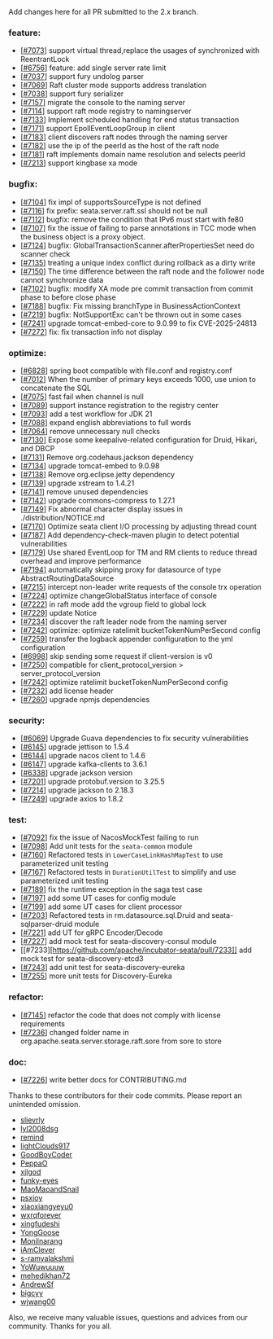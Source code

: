 <!--
    Licensed to the Apache Software Foundation (ASF) under one or more
    contributor license agreements.  See the NOTICE file distributed with
    this work for additional information regarding copyright ownership.
    The ASF licenses this file to You under the Apache License, Version 2.0
    (the "License"); you may not use this file except in compliance with
    the License.  You may obtain a copy of the License at

    http://www.apache.org/licenses/LICENSE-2.0
    
    Unless required by applicable law or agreed to in writing, software
    distributed under the License is distributed on an "AS IS" BASIS,
    WITHOUT WARRANTIES OR CONDITIONS OF ANY KIND, either express or implied.
    See the License for the specific language governing permissions and
    limitations under the License.
-->
Add changes here for all PR submitted to the 2.x branch.

<!-- Please add the `changes` to the following location(feature/bugfix/optimize/test) based on the type of PR -->

### feature:

- [[#7073](https://github.com/apache/incubator-seata/pull/7073)] support virtual thread,replace the usages of synchronized with ReentrantLock
- [[#6756](https://github.com/apache/incubator-seata/pull/6756)] feature: add single server rate limit
- [[#7037](https://github.com/apache/incubator-seata/pull/7037)] support fury undolog parser
- [[#7069](https://github.com/apache/incubator-seata/pull/7069)] Raft cluster mode supports address translation
- [[#7038](https://github.com/apache/incubator-seata/pull/7038)] support fury serializer
- [[#7157](https://github.com/apache/incubator-seata/pull/7157)] migrate the console to the naming server
- [[#7114](https://github.com/apache/incubator-seata/pull/7114)] support raft mode registry to namingserver
- [[#7133](https://github.com/apache/incubator-seata/pull/7133)] Implement scheduled handling for end status transaction
- [[#7171](https://github.com/apache/incubator-seata/pull/7171)] support EpollEventLoopGroup in client
- [[#7183](https://github.com/apache/incubator-seata/pull/7183)] client discovers raft nodes through the naming server
- [[#7182](https://github.com/apache/incubator-seata/pull/7182)] use the ip of the peerId as the host of the raft node
- [[#7181](https://github.com/apache/incubator-seata/pull/7181)] raft implements domain name resolution and selects peerId
- [[#7213](https://github.com/apache/incubator-seata/pull/7213)] support kingbase xa mode


### bugfix:

- [[#7104](https://github.com/apache/incubator-seata/pull/7104)] fix impl of supportsSourceType is not defined
- [[#7116](https://github.com/apache/incubator-seata/pull/7116)] fix prefix: seata.server.raft.ssl should not be null
- [[#7112](https://github.com/apache/incubator-seata/pull/7112)] bugfix: remove the condition that IPv6 must start with fe80
- [[#7107](https://github.com/apache/incubator-seata/pull/7107)] fix the issue of failing to parse annotations in TCC mode when the business object is a proxy object.
- [[#7124](https://github.com/apache/incubator-seata/pull/7124)] bugfix: GlobalTransactionScanner.afterPropertiesSet need do scanner check
- [[#7135](https://github.com/apache/incubator-seata/pull/7135)] treating a unique index conflict during rollback as a dirty write
- [[#7150](https://github.com/apache/incubator-seata/pull/7150)] The time difference between the raft node and the follower node cannot synchronize data
- [[#7102](https://github.com/apache/incubator-seata/pull/7150)] bugfix: modify XA mode pre commit transaction from commit phase to before close phase
- [[#7188](https://github.com/apache/incubator-seata/pull/7188)] bugfix: Fix missing branchType in BusinessActionContext
- [[#7219](https://github.com/apache/incubator-seata/pull/7219)] bugfix: NotSupportExc can't be thrown out in some cases
- [[#7241](https://github.com/apache/incubator-seata/pull/7241)] upgrade tomcat-embed-core to 9.0.99 to fix CVE-2025-24813
- [[#7272](https://github.com/apache/incubator-seata/pull/7272)] fix: fix transaction info not display

### optimize:

- [[#6828](https://github.com/apache/incubator-seata/pull/6828)] spring boot compatible with file.conf and registry.conf
- [[#7012](https://github.com/apache/incubator-seata/pull/7012)] When the number of primary keys exceeds 1000, use union to concatenate the SQL
- [[#7075](https://github.com/apache/incubator-seata/pull/7075)] fast fail when channel is null
- [[#7089](https://github.com/apache/incubator-seata/pull/7089)] support instance registration to the registry center
- [[#7093](https://github.com/apache/incubator-seata/pull/7093)] add a test workflow for JDK 21
- [[#7088](https://github.com/apache/incubator-seata/pull/7088)] expand english abbreviations to full words
- [[#7064](https://github.com/apache/incubator-seata/pull/7064)] remove unnecessary null checks
- [[#7130](https://github.com/apache/incubator-seata/pull/7130)] Expose some keepalive-related configuration for Druid, Hikari, and DBCP
- [[#7131](https://github.com/apache/incubator-seata/pull/7131)] Remove org.codehaus.jackson dependency
- [[#7134](https://github.com/apache/incubator-seata/pull/7134)] upgrade tomcat-embed to 9.0.98
- [[#7138](https://github.com/apache/incubator-seata/pull/7138)] Remove org.eclipse.jetty dependency
- [[#7139](https://github.com/apache/incubator-seata/pull/7139)] upgrade xstream to 1.4.21
- [[#7141](https://github.com/apache/incubator-seata/pull/7141)] remove unused dependencies
- [[#7142](https://github.com/apache/incubator-seata/pull/7142)] upgrade commons-compress to 1.27.1
- [[#7149](https://github.com/apache/incubator-seata/pull/7149)] Fix abnormal character display issues in ./distribution/NOTICE.md
- [[#7170](https://github.com/apache/incubator-seata/pull/7170)] Optimize seata client I/O processing by adjusting thread count
- [[#7187](https://github.com/apache/incubator-seata/pull/7187)] Add dependency-check-maven plugin to detect potential vulnerabilities
- [[#7179](https://github.com/apache/incubator-seata/pull/7179)] Use shared EventLoop for TM and RM clients to reduce thread overhead and improve performance
- [[#7194](https://github.com/apache/incubator-seata/pull/7194)] automatically skipping proxy for datasource of type AbstractRoutingDataSource
- [[#7215](https://github.com/apache/incubator-seata/pull/7215)] intercept non-leader write requests of the console trx operation
- [[#7224](https://github.com/apache/incubator-seata/pull/7224)] optimize changeGlobalStatus interface of console
- [[#7222](https://github.com/apache/incubator-seata/pull/7222)] in raft mode add the vgroup field to global lock
- [[#7229](https://github.com/apache/incubator-seata/pull/7229)] update Notice
- [[#7234](https://github.com/apache/incubator-seata/pull/7234)] discover the raft leader node from the naming server
- [[#7242](https://github.com/apache/incubator-seata/pull/7242)] optimize: optimize ratelimit bucketTokenNumPerSecond config
- [[#7259](https://github.com/apache/incubator-seata/pull/7259)] transfer the logback appender configuration to the yml configuration
- [[#6998](https://github.com/apache/incubator-seata/pull/6998)] skip sending some request if client-version is v0
- [[#7250](https://github.com/apache/incubator-seata/pull/7250)] compatible for client_protocol_version > server_protocol_version
- [[#7242](https://github.com/apache/incubator-seata/pull/7242)] optimize ratelimit bucketTokenNumPerSecond config
- [[#7232](https://github.com/apache/incubator-seata/pull/7232)] add license header
- [[#7260](https://github.com/apache/incubator-seata/pull/7260)] upgrade npmjs dependencies




### security:
- [[#6069](https://github.com/apache/incubator-seata/pull/6069)] Upgrade Guava dependencies to fix security vulnerabilities
- [[#6145](https://github.com/apache/incubator-seata/pull/6145)] upgrade jettison to 1.5.4
- [[#6144](https://github.com/apache/incubator-seata/pull/6144)] upgrade nacos client to 1.4.6
- [[#6147](https://github.com/apache/incubator-seata/pull/6147)] upgrade kafka-clients to 3.6.1
- [[#6338](https://github.com/apache/incubator-seata/pull/6338)] upgrade jackson version
- [[#7201](https://github.com/apache/incubator-seata/pull/7202)] upgrade protobuf.version to 3.25.5
- [[#7214](https://github.com/apache/incubator-seata/pull/7214)] upgrade jackson to 2.18.3
- [[#7249](https://github.com/apache/incubator-seata/pull/7249)] upgrade axios to 1.8.2

### test:

- [[#7092](https://github.com/apache/incubator-seata/pull/7092)] fix the issue of NacosMockTest failing to run
- [[#7098](https://github.com/apache/incubator-seata/pull/7098)] Add unit tests for the `seata-common` module
- [[#7160](https://github.com/apache/incubator-seata/pull/7160)] Refactored tests in `LowerCaseLinkHashMapTest` to use parameterized unit testing
- [[#7167](https://github.com/apache/incubator-seata/pull/7167)] Refactored tests in `DurationUtilTest` to simplify and use parameterized unit testing
- [[#7189](https://github.com/apache/incubator-seata/pull/7189)] fix the runtime exception in the saga test case
- [[#7197](https://github.com/apache/incubator-seata/pull/7197)] add some UT cases for config module
- [[#7199](https://github.com/apache/incubator-seata/pull/7199)] add some UT cases for client processor
- [[#7203](https://github.com/apache/incubator-seata/pull/7203)] Refactored tests in rm.datasource.sql.Druid and seata-sqlparser-druid module
- [[#7221](https://github.com/apache/incubator-seata/pull/7221)] add UT for gRPC Encoder/Decode
- [[#7227](https://github.com/apache/incubator-seata/pull/7227)] add mock test for seata-discovery-consul module
- [[#7233][https://github.com/apache/incubator-seata/pull/7233]] add mock test for seata-discovery-etcd3
- [[#7243](https://github.com/apache/incubator-seata/pull/7243)] add unit test for seata-discovery-eureka
- [[#7255](https://github.com/apache/incubator-seata/pull/7255)] more unit tests for Discovery-Eureka

### refactor:

- [[#7145](https://github.com/apache/incubator-seata/pull/7145)] refactor the code that does not comply with license requirements
- [[#7236](https://github.com/apache/incubator-seata/pull/7236)] changed folder name in org.apache.seata.server.storage.raft.sore from sore to store


### doc:
- [[#7226](https://github.com/apache/incubator-seata/pull/7226)] write better docs for CONTRIBUTING.md


Thanks to these contributors for their code commits. Please report an unintended omission.

<!-- Please make sure your Github ID is in the list below -->

- [slievrly](https://github.com/slievrly)
- [lyl2008dsg](https://github.com/lyl2008dsg)
- [remind](https://github.com/remind)
- [lightClouds917](https://github.com/lightClouds917)
- [GoodBoyCoder](https://github.com/GoodBoyCoder)
- [PeppaO](https://github.com/PeppaO)
- [xjlgod](https://github.com/xjlgod)
- [funky-eyes](https://github.com/funky-eyes)
- [MaoMaoandSnail](https://github.com/MaoMaoandSnail)
- [psxjoy](https://github.com/psxjoy)
- [xiaoxiangyeyu0](https://github.com/xiaoxiangyeyu0)
- [wxrqforever](https://github.com/wxrqforever)
- [xingfudeshi](https://github.com/xingfudeshi)
- [YongGoose](https://github.com/YongGoose)
- [Monilnarang](https://github.com/Monilnarang)
- [iAmClever](https://github.com/iAmClever)
- [s-ramyalakshmi](https://github.com/s-ramyalakshmi)
- [YoWuwuuuw](https://github.com/YoWuwuuuw)
- [mehedikhan72](https://github.com/mehedikhan72)
- [AndrewSf](https://github.com/andrewseif)
- [bigcyy](https://github.com/bigcyy)
- [wjwang00](https://github.com/wjwang00)

Also, we receive many valuable issues, questions and advices from our community. Thanks for you all.
